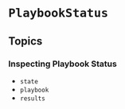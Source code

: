 # ``PlaybookStatus``

## Topics

### Inspecting Playbook Status

- ``state``
- ``playbook``
- ``results``
